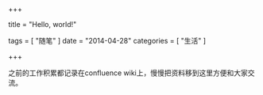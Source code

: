 +++

title = "Hello, world!"

tags = [
    "随笔"
]
date = "2014-04-28"
categories = [
    "生活"
]

+++

之前的工作积累都记录在confluence wiki上，慢慢把资料移到这里方便和大家交流。
